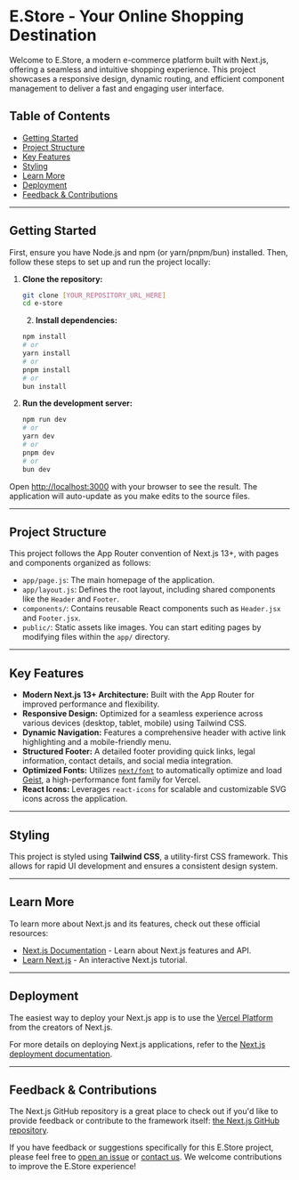 # E.Store - Your Online Shopping Destination

Welcome to E.Store, a modern e-commerce platform built with Next.js, offering a seamless and intuitive shopping experience. This project showcases a responsive design, dynamic routing, and efficient component management to deliver a fast and engaging user interface.

## Table of Contents

* [Getting Started](#getting-started)
* [Project Structure](#project-structure)
* [Key Features](#key-features)
* [Styling](#styling)
* [Learn More](#learn-more)
* [Deployment](#deployment)
* [Feedback & Contributions](#feedback--contributions)

---

## Getting Started

First, ensure you have Node.js and npm (or yarn/pnpm/bun) installed. Then, follow these steps to set up and run the project locally:

1.  **Clone the repository:**
    ```bash
    git clone [YOUR_REPOSITORY_URL_HERE]
    cd e-store
    ```
    2.  **Install dependencies:**
    ```bash
    npm install
    # or
    yarn install
    # or
    pnpm install
    # or
    bun install
    ```

3.  **Run the development server:**
    ```bash
    npm run dev
    # or
    yarn dev
    # or
    pnpm dev
    # or
    bun dev
    ```

Open [http://localhost:3000](http://localhost:3000) with your browser to see the result. The application will auto-update as you make edits to the source files.

---

## Project Structure

This project follows the App Router convention of Next.js 13+, with pages and components organized as follows:

* `app/page.js`: The main homepage of the application.
* `app/layout.js`: Defines the root layout, including shared components like the `Header` and `Footer`.
* `components/`: Contains reusable React components such as `Header.jsx` and `Footer.jsx`.
* `public/`: Static assets like images.
You can start editing pages by modifying files within the `app/` directory.

---

## Key Features

* **Modern Next.js 13+ Architecture:** Built with the App Router for improved performance and flexibility.
* **Responsive Design:** Optimized for a seamless experience across various devices (desktop, tablet, mobile) using Tailwind CSS.
* **Dynamic Navigation:** Features a comprehensive header with active link highlighting and a mobile-friendly menu.
* **Structured Footer:** A detailed footer providing quick links, legal information, contact details, and social media integration.
* **Optimized Fonts:** Utilizes [`next/font`](https://nextjs.org/docs/app/building-your-application/optimizing/fonts) to automatically optimize and load [Geist](https://vercel.com/font), a high-performance font family for Vercel.
* **React Icons:** Leverages `react-icons` for scalable and customizable SVG icons across the application.
---

## Styling

This project is styled using **Tailwind CSS**, a utility-first CSS framework. This allows for rapid UI development and ensures a consistent design system.

---

## Learn More

To learn more about Next.js and its features, check out these official resources:

* [Next.js Documentation](https://nextjs.org/docs) - Learn about Next.js features and API.
* [Learn Next.js](https://nextjs.org/learn) - An interactive Next.js tutorial.

---

## Deployment

The easiest way to deploy your Next.js app is to use the [Vercel Platform](https://vercel.com/new?utm_medium=default-template&filter=next.js&utm_source=create-next-app&utm_campaign=create-next-app-readme) from the creators of Next.js.

For more details on deploying Next.js applications, refer to the [Next.js deployment documentation](https://nextjs.org/docs/app/building-your-application/deploying).

---

## Feedback & Contributions

The Next.js GitHub repository is a great place to check out if you'd like to provide feedback or contribute to the framework itself: [the Next.js GitHub repository](https://github.com/vercel/next.js).

If you have feedback or suggestions specifically for this E.Store project, please feel free to [open an issue](link-to-your-repo-issues) or [contact us](link-to-your-contact-page). We welcome contributions to improve the E.Store experience!
